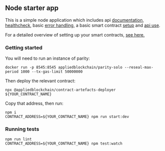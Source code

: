 ## Node starter app
This is a simple node application which includes api [documentation](https://github.com/koajs/koa/tree/master/docs),
[healthcheck](lib/api/health), basic [error handling](lib/middleware), a
basic smart contract [setup](lib/setupWeb3.js) and [api use](lib/api).

For a detailed overview of setting up your smart contracts, [see here.](https://github.com/appliedblockchain/base-contracts)

### Getting started

You will need to run an instance of parity:
```
docker run -p 8545:8545 appliedblockchain/parity-solo --reseal-max-period 1000 --tx-gas-limit 50000000
```

Then deploy the relevant contract:
```
npx @appliedblockchain/contract-artefacts-deployer ${YOUR_CONTRACT_NAME}
```

Copy that address, then run:
```
npm i
CONTRACT_ADDRESS=${YOUR_CONTRACT_NAME} npm run start:dev
```

### Running tests
```
npm run lint
CONTRACT_ADDRESS=${YOUR_CONTRACT_NAME} npm test:watch
```
